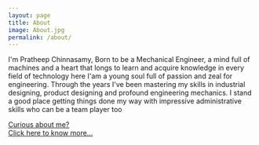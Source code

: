 ```yaml
---
layout: page
title: About
image: About.jpg
permalink: /about/
---
```


I'm Pratheep Chinnasamy, Born to be a Mechanical Engineer, a mind full of machines and a heart that longs to learn and acquire knowledge in every field of technology here I'am a young soul full of passion and zeal for engineering. Through the years I've been mastering my skills in industrial designing, product designing and profound engineering mechanics. I stand a good place getting things done my way with impressive administrative skills who can be a team player too

<a style="text-align : center" href="https://pratheepc.github.io">Curious about me?<br>Click here to know more...</a>
